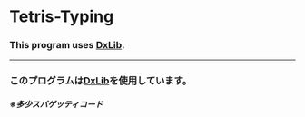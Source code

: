 # Tetris-Typing
### This program uses [DxLib](https://dxlib.xsrv.jp/).

-----
### このプログラムは[DxLib](https://dxlib.xsrv.jp/)を使用しています。
##### ※多少スパゲッティコード
